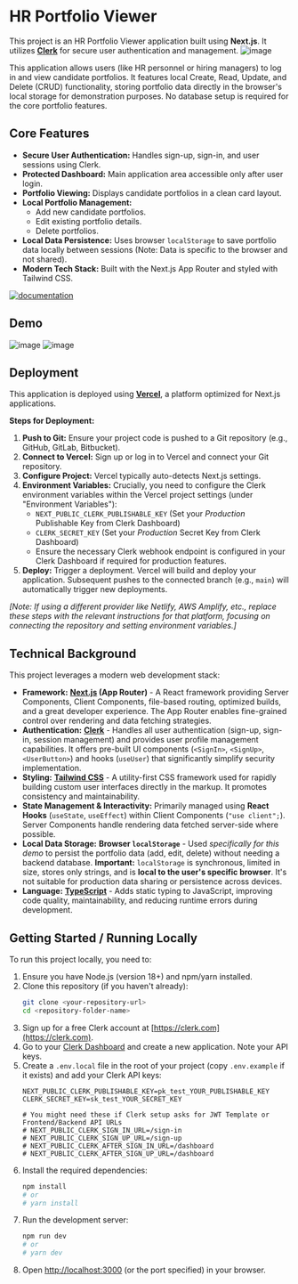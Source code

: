 


# HR Portfolio Viewer

<!-- Add a screenshot or logo of your app here -->
<!-- Example: ![HR Portfolio Viewer Screenshot](./path/to/your/screenshot.png) -->

This project is an HR Portfolio Viewer application built using **Next.js**. It utilizes **[Clerk](https://www.clerk.com/)** for secure user authentication and management.
![image](https://github.com/user-attachments/assets/971b88de-ed94-4151-ae15-c2bb0e1b49f9)


This application allows users (like HR personnel or hiring managers) to log in and view candidate portfolios. It features local Create, Read, Update, and Delete (CRUD) functionality, storing portfolio data directly in the browser's local storage for demonstration purposes. No database setup is required for the core portfolio features.

## Core Features

*   **Secure User Authentication:** Handles sign-up, sign-in, and user sessions using Clerk.
*   **Protected Dashboard:** Main application area accessible only after user login.
*   **Portfolio Viewing:** Displays candidate portfolios in a clean card layout.
*   **Local Portfolio Management:**
    *   Add new candidate portfolios.
    *   Edit existing portfolio details.
    *   Delete portfolios.
*   **Local Data Persistence:** Uses browser `localStorage` to save portfolio data locally between sessions (Note: Data is specific to the browser and not shared).
*   **Modern Tech Stack:** Built with the Next.js App Router and styled with Tailwind CSS.

[![documentation](https://img.shields.io/badge/documentation-clerk-green.svg)](https://clerk.com/docs)
<!-- Add other relevant badges if you like (e.g., license, build status) -->

## Demo
![image](https://github.com/user-attachments/assets/58125fe5-6052-42f7-8a1d-f40a3345140e)
![image](https://github.com/user-attachments/assets/7321c0d2-53f0-4fb7-a6a6-e4c348fac058)

<!-- If you host a demo, add the link here -->
<!-- Example: A hosted demo is available at [your-demo-link.com](https://your-demo-link.com/) -->

## Deployment

This application is deployed using **[Vercel](https://vercel.com/)**, a platform optimized for Next.js applications.

**Steps for Deployment:**

1.  **Push to Git:** Ensure your project code is pushed to a Git repository (e.g., GitHub, GitLab, Bitbucket).
2.  **Connect to Vercel:** Sign up or log in to Vercel and connect your Git repository.
3.  **Configure Project:** Vercel typically auto-detects Next.js settings.
4.  **Environment Variables:** Crucially, you need to configure the Clerk environment variables within the Vercel project settings (under "Environment Variables"):
    *   `NEXT_PUBLIC_CLERK_PUBLISHABLE_KEY` (Set your *Production* Publishable Key from Clerk Dashboard)
    *   `CLERK_SECRET_KEY` (Set your *Production* Secret Key from Clerk Dashboard)
    *   Ensure the necessary Clerk webhook endpoint is configured in your Clerk Dashboard if required for production features.
5.  **Deploy:** Trigger a deployment. Vercel will build and deploy your application. Subsequent pushes to the connected branch (e.g., `main`) will automatically trigger new deployments.

*[Note: If using a different provider like Netlify, AWS Amplify, etc., replace these steps with the relevant instructions for that platform, focusing on connecting the repository and setting environment variables.]*

## Technical Background

This project leverages a modern web development stack:

*   **Framework:** **[Next.js](https://nextjs.org/) (App Router)** - A React framework providing Server Components, Client Components, file-based routing, optimized builds, and a great developer experience. The App Router enables fine-grained control over rendering and data fetching strategies.
*   **Authentication:** **[Clerk](https://clerk.com/)** - Handles all user authentication (sign-up, sign-in, session management) and provides user profile management capabilities. It offers pre-built UI components (`<SignIn>`, `<SignUp>`, `<UserButton>`) and hooks (`useUser`) that significantly simplify security implementation.
*   **Styling:** **[Tailwind CSS](https://tailwindcss.com/)** - A utility-first CSS framework used for rapidly building custom user interfaces directly in the markup. It promotes consistency and maintainability.
*   **State Management & Interactivity:** Primarily managed using **React Hooks** (`useState`, `useEffect`) within Client Components (`"use client";`). Server Components handle rendering data fetched server-side where possible.
*   **Local Data Storage:** **Browser `localStorage`** - Used *specifically for this demo* to persist the portfolio data (add, edit, delete) without needing a backend database. **Important:** `localStorage` is synchronous, limited in size, stores only strings, and is **local to the user's specific browser**. It's not suitable for production data sharing or persistence across devices.
*   **Language:** **[TypeScript](https://www.typescriptlang.org/)** - Adds static typing to JavaScript, improving code quality, maintainability, and reducing runtime errors during development.

## Getting Started / Running Locally

To run this project locally, you need to:

1.  Ensure you have Node.js (version 18+) and npm/yarn installed.
2.  Clone this repository (if you haven't already):
    ```bash
    git clone <your-repository-url>
    cd <repository-folder-name>
    ```
3.  Sign up for a free Clerk account at [https://clerk.com](https://clerk.com).
4.  Go to your [Clerk Dashboard](https://dashboard.clerk.com) and create a new application. Note your API keys.
5.  Create a `.env.local` file in the root of your project (copy `.env.example` if it exists) and add your Clerk API keys:
    ```dotenv
    NEXT_PUBLIC_CLERK_PUBLISHABLE_KEY=pk_test_YOUR_PUBLISHABLE_KEY
    CLERK_SECRET_KEY=sk_test_YOUR_SECRET_KEY

    # You might need these if Clerk setup asks for JWT Template or Frontend/Backend API URLs
    # NEXT_PUBLIC_CLERK_SIGN_IN_URL=/sign-in
    # NEXT_PUBLIC_CLERK_SIGN_UP_URL=/sign-up
    # NEXT_PUBLIC_CLERK_AFTER_SIGN_IN_URL=/dashboard
    # NEXT_PUBLIC_CLERK_AFTER_SIGN_UP_URL=/dashboard
    ```
6.  Install the required dependencies:
    ```bash
    npm install
    # or
    # yarn install
    ```
7.  Run the development server:
    ```bash
    npm run dev
    # or
    # yarn dev
    ```
8.  Open [http://localhost:3000](http://localhost:3000) (or the port specified) in your browser.


<!-- Add your contact information or contribution guidelines here -->
<!-- Example: If you find issues or want to contribute, please open an issue or pull request in the repository. -->

